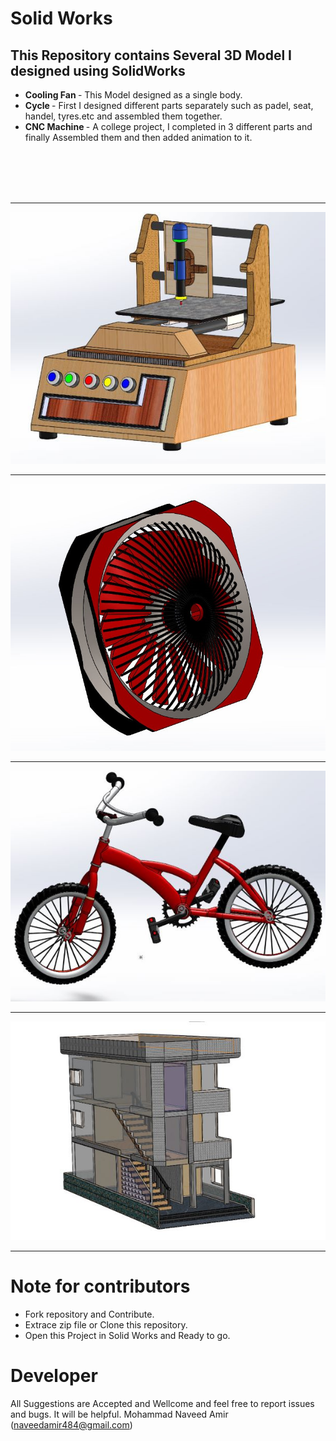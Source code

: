 # Solid Works
<h2>This Repository contains Several 3D Model I designed using SolidWorks</h2>

* <b>Cooling Fan </b> - This Model designed  as a single body. 
* <b>Cycle </b> - First I designed different parts separately such as padel, seat, handel, tyres.etc and assembled them together.
* <b>CNC Machine </b> - A college project, I completed in 3 different parts and finally Assembled them and then added animation to it.

 <br><br><br><br>
 <hr></hr>
  <p align="center">
 <kbd><img src="images/cnc2.jpg" width="600" title="cnc"></kbd>
  </p>
   <hr></hr>
   <p align="center">
  <kbd><img src="images/fan.jpg"  width="600" alt="accessibility text"></kbd>
  </p>
 <hr></hr>
<p align="center">
   <kbd><img src="images/cycle.jpg" width="600" title="cycle"></kbd>
</p>
 <hr></hr>
<p align="center">
  <kbd><img src="images/home.jpg" width="600" title="cycle"></kbd>
</p>
 <hr></hr>

# Note for contributors

* Fork repository and Contribute.
* Extrace zip file or Clone this repository.
* Open this Project in Solid Works and Ready to go.

# Developer
All Suggestions are Accepted and Wellcome and feel free to report issues and bugs. It will be helpful.
Mohammad Naveed Amir
(naveedamir484@gmail.com)


